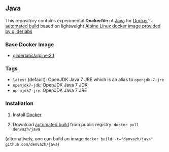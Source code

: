 ## Java

This repository contains experimental **Dockerfile** of [Java](https://www.java.com/) for [Docker](https://www.docker.com/)'s [automated build](https://registry.hub.docker.com/u/denvazh/java/) based on lightweight [Alpine Linux docker image provided by gliderlabs](https://registry.hub.docker.com/u/gliderlabs/alpine/)

### Base Docker Image

* [gliderlabs/alpine:3.1](https://registry.hub.docker.com/u/gliderlabs/alpine/)

### Tags

* `latest` (default): OpenJDK Java 7 JRE which is an alias to `openjdk-7-jre`
* `openjdk7-jdk`: OpenJDK Java 7 JDK
* `openjdk7-jre`: OpenJDK Java 7 JRE

### Installation

1. Install [Docker](https://www.docker.com/)

2. Download [automated build](https://hub.docker.com/u/denvazh/java) from public registry: `docker pull denvazh/java`
  
  (alternatively, one can build an image `docker build -t="denvazh/java" github.com/denvazh/java`)
